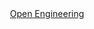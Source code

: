 <div align="center">
    <a href="https://github.com/rubulhoquechoudhury/openEngineering" target="_blank">Open Engineering</a>
</div>
